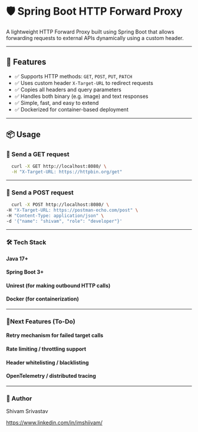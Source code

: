 # 🛡️ Spring Boot HTTP Forward Proxy

A lightweight HTTP Forward Proxy built using Spring Boot that allows forwarding requests to external APIs dynamically using a custom header.

---

## 🚀 Features

- ✅ Supports HTTP methods: `GET`, `POST`, `PUT`, `PATCH`
- ✅ Uses custom header `X-Target-URL` to redirect requests
- ✅ Copies all headers and query parameters
- ✅ Handles both binary (e.g. image) and text responses
- ✅ Simple, fast, and easy to extend
- ✅ Dockerized for container-based deployment

---

## 📦 Usage

### 🔁 Send a GET request

```bash
  curl -X GET http://localhost:8080/ \
  -H "X-Target-URL: https://httpbin.org/get"
```
---
### 🔁 Send a POST request

```bash
  curl -X POST http://localhost:8080/ \
-H "X-Target-URL: https://postman-echo.com/post" \
-H "Content-Type: application/json" \
-d '{"name": "shivam", "role": "developer"}'
```
---
### 🛠️ Tech Stack
#### Java 17+

#### Spring Boot 3+

#### Unirest (for making outbound HTTP calls)

#### Docker (for containerization)

---

### 📌Next Features (To-Do)
#### Retry mechanism for failed target calls

#### Rate limiting / throttling support

#### Header whitelisting / blacklisting

#### OpenTelemetry / distributed tracing

---

### 🔗 Author
Shivam Srivastav

<https://www.linkedin.com/in/imshiivam/>
